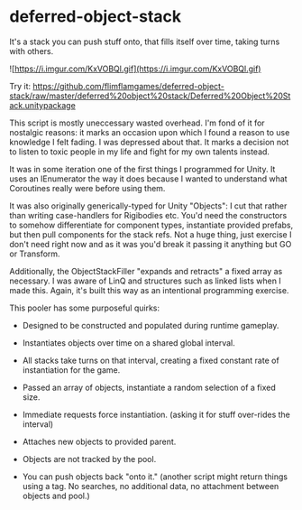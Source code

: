 # deferred-object-stack
It's a stack you can push stuff onto, that fills itself over time, taking turns with others.

![https://i.imgur.com/KxVOBQl.gif](https://i.imgur.com/KxVOBQl.gif)

Try it:
https://github.com/flimflamgames/deferred-object-stack/raw/master/deferred%20object%20stack/Deferred%20Object%20Stack.unitypackage

This script is mostly uneccessary wasted overhead. I'm fond of it for nostalgic reasons: it marks an occasion upon which I found a reason to use knowledge I felt fading. I was depressed about that. It marks a decision not to listen to toxic people in my life and fight for my own talents instead.

It was in some iteration one of the first things I programmed for Unity. It uses an IEnumerator the way it does because I wanted to understand what Coroutines really were before using them. 

It was also originally generically-typed for Unity "Objects": I cut that rather than writing case-handlers for Rigibodies etc. You'd need the constructors to somehow differentiate for component types, instantiate provided prefabs, but then pull components for the stack refs. Not a huge thing, just exercise I don't need right now and as it was you'd break it passing it anything but GO or Transform.

Additionally, the ObjectStackFiller "expands and retracts" a fixed array as necessary. I was aware of LinQ and structures such as linked lists when I made this. Again, it's built this way as an intentional programming exercise.

This pooler has some purposeful quirks:

*	Designed to be constructed and populated during runtime gameplay.

*	Instantiates objects over time on a shared global interval.

*	All stacks take turns on that interval, creating a fixed constant rate of instantiation for the game.

*	Passed an array of objects, instantiate a random selection of a fixed size.

*	Immediate requests force instantiation. (asking it for stuff over-rides the interval)

*	Attaches new objects to provided parent.

*	Objects are not tracked by the pool. 

*	You can push objects back "onto it." (another script might return things using a tag. No searches, no additional data, no attachment between objects and pool.)
